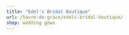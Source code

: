 ```yaml
---
title: "Edel's Bridal Boutique"
url: /havre-de-grace/edels-bridal-boutique/
shop: wedding gown
---
```

